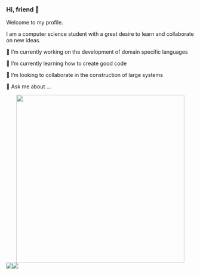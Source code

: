 
### Hi, friend 👋
Welcome to my profile.

I am a computer science student with a great desire to learn and collaborate on new ideas.

🔭 I’m currently working on the development of domain specific languages

🌱 I’m currently learning how to create good code

👯 I’m looking to collaborate in the construction of large systems

💬 Ask me about ... 

<div align="center"><img width="450" src="https://github-readme-stats.vercel.app/api/top-langs/?username=altmoket&layout=compact&theme=dracula"></div>

<div style="display: flex;">
<img src="https://streak-stats.demolab.com/?user=altmoket&theme=dracula">
<img src="https://github-readme-stats.vercel.app/api?username=altmoket&show_icons=true&theme=dracula">
<div>




